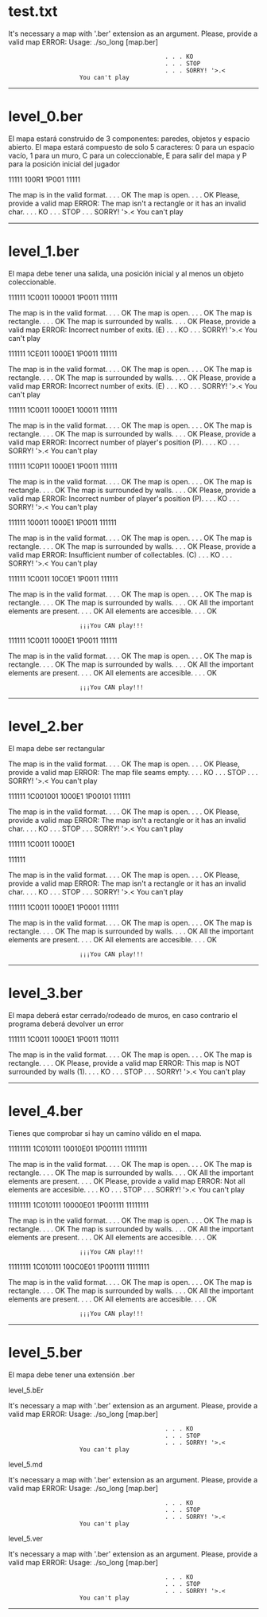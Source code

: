 	
# test.txt








It's necessary a map with '.ber' extension as an argument.
Please, provide a valid map
	ERROR: 	Usage: ./so_long [map.ber]

												. . . KO
												. . . STOP
												. . . SORRY! '>.<
						You can't play

________________________________________________________________________________________________________________________________________



	
# level_0.ber


El mapa estará construido de 3 componentes: paredes, objetos y espacio abierto. El mapa estará compuesto de solo 5 caracteres: 0 para un espacio vacío, 1 para un
muro, C para un coleccionable, E para salir del mapa y P para la posición inicial
del jugador

11111
100R1
1P001
11111


The map is in the valid format.
												. . . OK
The map is open.
												. . . OK
Please, provide a valid map
	ERROR: The map isn't a rectangle or it has an invalid char.
												. . . KO
												. . . STOP
												. . . SORRY! '>.<
						You can't play

________________________________________________________________________________________________________________________________________



	
# level_1.ber


El mapa debe tener una salida, una posición inicial y al menos un objeto coleccionable.

111111
1C0011
100001
1P0011
111111


The map is in the valid format.
												. . . OK
The map is open.
												. . . OK
The map is rectangle.
												. . . OK
The map is surrounded by walls.
												. . . OK
Please, provide a valid map
	ERROR: Incorrect number of exits. (E)
												. . . KO
												. . . SORRY! '>.<
						You can't play


111111
1CE011
1000E1
1P0011
111111


The map is in the valid format.
												. . . OK
The map is open.
												. . . OK
The map is rectangle.
												. . . OK
The map is surrounded by walls.
												. . . OK
Please, provide a valid map
	ERROR: Incorrect number of exits. (E)
												. . . KO
												. . . SORRY! '>.<
						You can't play


111111
1C0011
1000E1
100011
111111


The map is in the valid format.
												. . . OK
The map is open.
												. . . OK
The map is rectangle.
												. . . OK
The map is surrounded by walls.
												. . . OK
Please, provide a valid map
	ERROR: Incorrect number of player's position (P).
												. . . KO
												. . . SORRY! '>.<
						You can't play


111111
1C0P11
1000E1
1P0011
111111


The map is in the valid format.
												. . . OK
The map is open.
												. . . OK
The map is rectangle.
												. . . OK
The map is surrounded by walls.
												. . . OK
Please, provide a valid map
	ERROR: Incorrect number of player's position (P).
												. . . KO
												. . . SORRY! '>.<
						You can't play


111111
100011
1000E1
1P0011
111111


The map is in the valid format.
												. . . OK
The map is open.
												. . . OK
The map is rectangle.
												. . . OK
The map is surrounded by walls.
												. . . OK
Please, provide a valid map
	ERROR: Insufficient number of collectables. (C)
												. . . KO
												. . . SORRY! '>.<
						You can't play


111111
1C0011
10C0E1
1P0011
111111


The map is in the valid format.
												. . . OK
The map is open.
												. . . OK
The map is rectangle.
												. . . OK
The map is surrounded by walls.
												. . . OK
All the important elements are present.
												. . . OK
All elements are accesible.
												. . . OK

						¡¡¡You CAN play!!!


111111
1C0011
1000E1
1P0011
111111


The map is in the valid format.
												. . . OK
The map is open.
												. . . OK
The map is rectangle.
												. . . OK
The map is surrounded by walls.
												. . . OK
All the important elements are present.
												. . . OK
All elements are accesible.
												. . . OK

						¡¡¡You CAN play!!!



________________________________________________________________________________________________________________________________________



	
# level_2.ber


El mapa debe ser rectangular




The map is in the valid format.
												. . . OK
The map is open.
												. . . OK
Please, provide a valid map
	ERROR: The map file seams empty.
												. . . KO
												. . . STOP
												. . . SORRY! '>.<
						You can't play



111111
1C001001
1000E1
1P00101
111111


The map is in the valid format.
												. . . OK
The map is open.
												. . . OK
Please, provide a valid map
	ERROR: The map isn't a rectangle or it has an invalid char.
												. . . KO
												. . . STOP
												. . . SORRY! '>.<
						You can't play



111111
1C0011
1000E1

111111


The map is in the valid format.
												. . . OK
The map is open.
												. . . OK
Please, provide a valid map
	ERROR: The map isn't a rectangle or it has an invalid char.
												. . . KO
												. . . STOP
												. . . SORRY! '>.<
						You can't play



111111
1C0011
1000E1
1P0001
111111


The map is in the valid format.
												. . . OK
The map is open.
												. . . OK
The map is rectangle.
												. . . OK
The map is surrounded by walls.
												. . . OK
All the important elements are present.
												. . . OK
All elements are accesible.
												. . . OK

						¡¡¡You CAN play!!!



________________________________________________________________________________________________________________________________________



	
# level_3.ber


El mapa deberá estar cerrado/rodeado de muros, en caso contrario el programa
deberá devolver un error

111111
1C0011
1000E1
1P0011
110111


The map is in the valid format.
												. . . OK
The map is open.
												. . . OK
The map is rectangle.
												. . . OK
Please, provide a valid map
	ERROR: This map is NOT surrounded by walls (1).
												. . . KO
												. . . STOP
												. . . SORRY! '>.<
						You can't play




________________________________________________________________________________________________________________________________________



	
# level_4.ber


Tienes que comprobar si hay un camino válido en el mapa.

11111111
1C010111
10010E01
1P001111
11111111


The map is in the valid format.
												. . . OK
The map is open.
												. . . OK
The map is rectangle.
												. . . OK
The map is surrounded by walls.
												. . . OK
All the important elements are present.
												. . . OK
Please, provide a valid map
	ERROR: Not all elements are accesible.
												. . . KO
												. . . STOP
												. . . SORRY! '>.<
						You can't play



11111111
1C010111
10000E01
1P001111
11111111


The map is in the valid format.
												. . . OK
The map is open.
												. . . OK
The map is rectangle.
												. . . OK
The map is surrounded by walls.
												. . . OK
All the important elements are present.
												. . . OK
All elements are accesible.
												. . . OK

						¡¡¡You CAN play!!!


11111111
1C010111
100C0E01
1P001111
11111111


The map is in the valid format.
												. . . OK
The map is open.
												. . . OK
The map is rectangle.
												. . . OK
The map is surrounded by walls.
												. . . OK
All the important elements are present.
												. . . OK
All elements are accesible.
												. . . OK

						¡¡¡You CAN play!!!



________________________________________________________________________________________________________________________________________



	
# level_5.ber


El mapa debe tener una extensión .ber

level_5.bEr


It's necessary a map with '.ber' extension as an argument.
Please, provide a valid map
	ERROR: 	Usage: ./so_long [map.ber]

												. . . KO
												. . . STOP
												. . . SORRY! '>.<
						You can't play


level_5.md


It's necessary a map with '.ber' extension as an argument.
Please, provide a valid map
	ERROR: 	Usage: ./so_long [map.ber]

												. . . KO
												. . . STOP
												. . . SORRY! '>.<
						You can't play


level_5.ver


It's necessary a map with '.ber' extension as an argument.
Please, provide a valid map
	ERROR: 	Usage: ./so_long [map.ber]

												. . . KO
												. . . STOP
												. . . SORRY! '>.<
						You can't play




________________________________________________________________________________________________________________________________________



